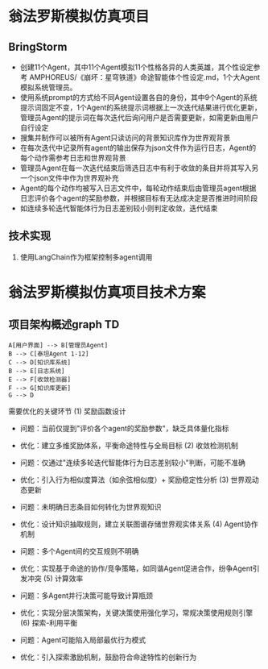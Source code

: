 # 翁法罗斯模拟仿真项目 
## BringStorm
* 创建11个Agent，其中11个Agent模拟11个性格各异的人类英雄，其个性设定参考 AMPHOREUS/《崩坏：星穹铁道》命途智能体个性设定.md，1个大Agent模拟系统管理员。
* 使用系统prompt的方式给不同Agent设置各自的身份，其中9个Agent的系统提示词固定不变，1个Agent的系统提示词根据上一次迭代结果进行优化更新，管理员Agent的提示词在每次迭代后询问用户是否需要更新，如需更新由用户自行设定
* 搜集并制作可以被所有Agent只读访问的背景知识库作为世界观背景
* 在每次迭代中记录所有agent的输出保存为json文件作为运行日志，Agent的每个动作需参考日志和世界观背景
* 管理员Agent在每一次迭代结束后筛选日志中有利于收敛的条目并将其写入另一个json文件中作为世界观补充
* Agent的每个动作均被写入日志文件中，每轮动作结束后由管理员agent根据日志评价各个agent的奖励参数，并根据目标有无达成决定是否推进时间阶段
* 如连续多轮迭代智能体行为日志差别较小则判定收敛，迭代结束


## 技术实现
1. 使用LangChain作为框架控制多agent调用

# 翁法罗斯模拟仿真项目技术方案

## 项目架构概述graph TD
    A[用户界面] --> B[管理员Agent]
    B --> C[泰坦Agent 1-12]
    C --> D[知识库系统]
    B --> E[日志系统]
    E --> F[收敛检测器]
    F --> G[知识库更新]
    G --> D

需要优化的关键环节
(1) 奖励函数设计

- 问题：当前仅提到"评价各个agent的奖励参数"，缺乏具体量化指标
- 优化：建立多维奖励体系，平衡命途特性与全局目标
(2) 收敛检测机制

- 问题：仅通过"连续多轮迭代智能体行为日志差别较小"判断，可能不准确
- 优化：引入行为相似度算法（如余弦相似度）+ 奖励稳定性分析
(3) 世界观动态更新

- 问题：未明确日志条目如何转化为世界观知识
- 优化：设计知识抽取规则，建立关联图谱存储世界观实体关系
(4) Agent协作机制

- 问题：多个Agent间的交互规则不明确
- 优化：实现基于命途的协作/竞争策略，如同谐Agent促进合作，纷争Agent引发冲突
(5) 计算效率

- 问题：多Agent并行决策可能导致计算瓶颈
- 优化：实现分层决策架构，关键决策使用强化学习，常规决策使用规则引擎
(6) 探索-利用平衡

- 问题：Agent可能陷入局部最优行为模式
- 优化：引入探索激励机制，鼓励符合命途特性的创新行为